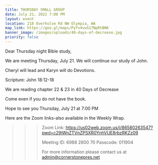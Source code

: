 ```yaml
---
title: THURSDAY SMALL GROUP
date: July 21, 2022 7:00 PM
layout: event
location: 218 Overhulse Rd NW Olympia, WA
map_link: https://goo.gl/maps/Pyfv4vwS17NpRtBN6
banner_image: /images/uploads/40-days-of-decrease.jpg
priority: false
---
```

Dear Thursday night Bible study,

<!--StartFragment-->

We are meeting Thursday, July 21. We will continue our study of John. 

Cheryl will lead and Karyn will do Devotions.

Scripture: John 18:12-18

We are reading chapter 22 & 23 in 40 Days of Decrease

Come even if you do not have the book.

<!--EndFragment-->Hope to see you Thursday, July 21 at 7:00 PM

Here are the Zoom links-also available in the Weekly Wrap.

<!--\\\\\\\\\\\\\\\\\\\\\\\\\\\\[if !supportLineBreakNewLine]-->

<!--\\\\\\\\\\\\\\\\\\\\\\\\\\\\[endif]-->

<!--EndFragment-->

> > > Zoom Link: <https://us02web.zoom.us/j/86580263547?pwd=c29iWnZTVnZPSXR0YnhVUE8rbzRKZz09>
> > >
> > > Meeting ID: 6988 2800 70
> > > Passcode: 011904
> > >
> > > For more information please contact us at admin@cornerstonepres.net